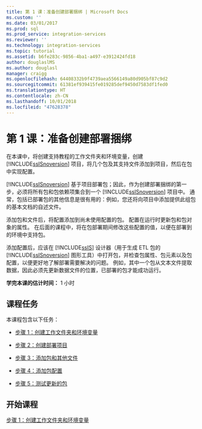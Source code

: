 ```yaml
---
title: 第 1 课：准备创建部署捆绑 | Microsoft Docs
ms.custom: ''
ms.date: 03/01/2017
ms.prod: sql
ms.prod_service: integration-services
ms.reviewer: ''
ms.technology: integration-services
ms.topic: tutorial
ms.assetid: b6fe283c-9856-4ba1-a497-e3912424fd18
author: douglaslMS
ms.author: douglasl
manager: craigg
ms.openlocfilehash: 64408332b9f4739aea5566149a80d905bf87c9d2
ms.sourcegitcommit: 61381ef939415fe019285def9450d7583df1fed0
ms.translationtype: HT
ms.contentlocale: zh-CN
ms.lasthandoff: 10/01/2018
ms.locfileid: "47628378"
---
```

# <a name="lesson-1-preparing-to-create-the-deployment-bundle"></a>第 1 课：准备创建部署捆绑
在本课中，将创建支持教程的工作文件夹和环境变量，创建 [!INCLUDE[ssISnoversion](../includes/ssisnoversion-md.md)] 项目，将几个包及其支持文件添加到项目，然后在包中实现配置。  
  
[!INCLUDE[ssISnoversion](../includes/ssisnoversion-md.md)] 基于项目部署包；因此，作为创建部署捆绑的第一步，必须将所有包和包依赖项集合到一个 [!INCLUDE[ssISnoversion](../includes/ssisnoversion-md.md)] 项目中。 通常，包括已部署包的其他信息是很有用的：例如，您还将向项目中添加提供此组包的基本文档的自述文件。  
  
添加包和文件后，将配置添加到尚未使用配置的包。 配置在运行时更新包和包对象的属性。 在后面的课程中，将在包部署期间修改这些配置的值，以便在部署到的环境中支持包。  
  
添加配置后，应该在 [!INCLUDE[ssIS](../includes/ssis-md.md)] 设计器（用于生成 ETL 包的 [!INCLUDE[ssISnoversion](../includes/ssisnoversion-md.md)] 图形工具）中打开包，并检查包属性、包元素以及包配置，以便更好地了解部署需要解决的问题。 例如，其中一个包从文本文件提取数据，因此必须先更新数据文件的位置，已部署的包才能成功运行。  
  
**学完本课的估计时间：** 1 小时  
  
## <a name="lesson-tasks"></a>课程任务  
本课程包含以下任务：  
  
-   [步骤 1：创建工作文件夹和环境变量](../integration-services/lesson-1-1-creating-working-folders-and-environment-variables.md)  
  
-   [步骤 2：创建部署项目](../integration-services/lesson-1-2-creating-the-deployment-project.md)  
  
-   [步骤 3：添加包和其他文件](../integration-services/lesson-1-3-adding-packages-and-other-files.md)  
  
-   [步骤 4：添加包配置](../integration-services/lesson-1-4-adding-package-configurations.md)  
  
-   [步骤 5：测试更新的包](../integration-services/lesson-1-5-testing-the-updated-packages.md)  
  
## <a name="start-the-lesson"></a>开始课程  
[步骤 1：创建工作文件夹和环境变量](../integration-services/lesson-1-1-creating-working-folders-and-environment-variables.md)  
  
  
  
